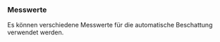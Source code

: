 ﻿### Messwerte

Es können verschiedene Messwerte für die automatische Beschattung verwendet werden.

